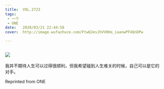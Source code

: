 ```yaml
---
title:	VOL.2723
tags:
 - 一个
 - ONE
date:	2020/03/21 22:44:58
cover:	http://image.wufazhuce.com/FtwQJesJhVV0Ho_iaanwPF4QnDPw

---
```

![](http://image.wufazhuce.com/FtwQJesJhVV0Ho_iaanwPF4QnDPw)
---

我并不期待人生可以过得很顺利，但我希望碰到人生难关的时候，自己可以是它的对手。
 
Reprinted from ONE
